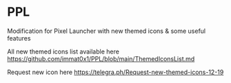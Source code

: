 # PPL
Modification for Pixel Launcher with new themed icons & some useful features

All new themed icons list available here https://github.com/immat0x1/PPL/blob/main/ThemedIconsList.md

Request new icon here https://telegra.ph/Request-new-themed-icons-12-19
